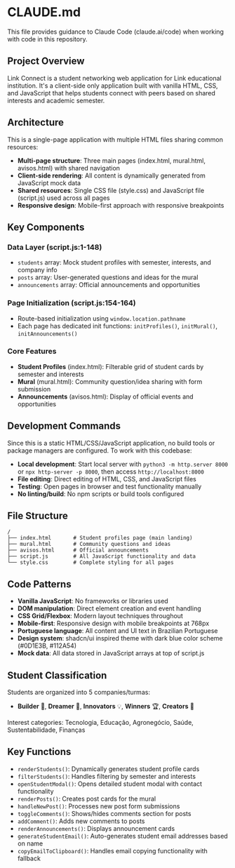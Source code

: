 # CLAUDE.md

This file provides guidance to Claude Code (claude.ai/code) when working with code in this repository.

## Project Overview

Link Connect is a student networking web application for Link educational institution. It's a client-side only application built with vanilla HTML, CSS, and JavaScript that helps students connect with peers based on shared interests and academic semester.

## Architecture

This is a single-page application with multiple HTML files sharing common resources:

- **Multi-page structure**: Three main pages (index.html, mural.html, avisos.html) with shared navigation
- **Client-side rendering**: All content is dynamically generated from JavaScript mock data
- **Shared resources**: Single CSS file (style.css) and JavaScript file (script.js) used across all pages
- **Responsive design**: Mobile-first approach with responsive breakpoints

## Key Components

### Data Layer (script.js:1-148)
- `students` array: Mock student profiles with semester, interests, and company info
- `posts` array: User-generated questions and ideas for the mural
- `announcements` array: Official announcements and opportunities

### Page Initialization (script.js:154-164)
- Route-based initialization using `window.location.pathname`
- Each page has dedicated init functions: `initProfiles()`, `initMural()`, `initAnnouncements()`

### Core Features
- **Student Profiles** (index.html): Filterable grid of student cards by semester and interests
- **Mural** (mural.html): Community question/idea sharing with form submission
- **Announcements** (avisos.html): Display of official events and opportunities

## Development Commands

Since this is a static HTML/CSS/JavaScript application, no build tools or package managers are configured. To work with this codebase:

- **Local development**: Start local server with `python3 -m http.server 8000` or `npx http-server -p 8000`, then access `http://localhost:8000`
- **File editing**: Direct editing of HTML, CSS, and JavaScript files
- **Testing**: Open pages in browser and test functionality manually
- **No linting/build**: No npm scripts or build tools configured

## File Structure

```
/
├── index.html       # Student profiles page (main landing)
├── mural.html       # Community questions and ideas
├── avisos.html      # Official announcements
├── script.js        # All JavaScript functionality and data
└── style.css        # Complete styling for all pages
```

## Code Patterns

- **Vanilla JavaScript**: No frameworks or libraries used
- **DOM manipulation**: Direct element creation and event handling
- **CSS Grid/Flexbox**: Modern layout techniques throughout
- **Mobile-first**: Responsive design with mobile breakpoints at 768px
- **Portuguese language**: All content and UI text in Brazilian Portuguese
- **Design system**: shadcn/ui inspired theme with dark blue color scheme (#0D1E3B, #112A54)
- **Mock data**: All data stored in JavaScript arrays at top of script.js

## Student Classification

Students are organized into 5 companies/turmas:
- **Builder** 🔨, **Dreamer** 💭, **Innovators** 💡, **Winners** 🏆, **Creators** 🎨

Interest categories: Tecnologia, Educação, Agronegócio, Saúde, Sustentabilidade, Finanças

## Key Functions

- `renderStudents()`: Dynamically generates student profile cards
- `filterStudents()`: Handles filtering by semester and interests
- `openStudentModal()`: Opens detailed student modal with contact functionality
- `renderPosts()`: Creates post cards for the mural
- `handleNewPost()`: Processes new post form submissions
- `toggleComments()`: Shows/hides comments section for posts
- `addComment()`: Adds new comments to posts
- `renderAnnouncements()`: Displays announcement cards
- `generateStudentEmail()`: Auto-generates student email addresses based on name
- `copyEmailToClipboard()`: Handles email copying functionality with fallback